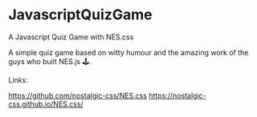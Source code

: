 # JavascriptQuizGame
A Javascript Quiz Game with NES.css

A simple quiz game based on witty humour and the amazing work of the guys who built NES.js 🕹️. 

Links:

https://github.com/nostalgic-css/NES.css
https://nostalgic-css.github.io/NES.css/
